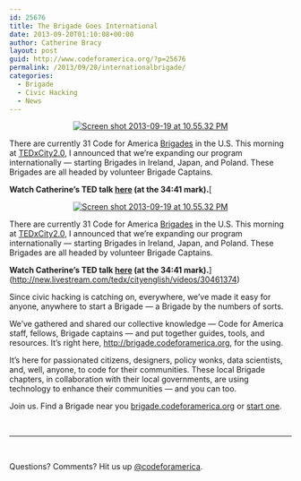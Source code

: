 ```yaml
---
id: 25676
title: The Brigade Goes International
date: 2013-09-20T01:10:08+00:00
author: Catherine Bracy
layout: post
guid: http://www.codeforamerica.org/?p=25676
permalink: /2013/09/20/internationalbrigade/
categories:
  - Brigade
  - Civic Hacking
  - News
---
```

<p style="text-align: center;">
  <a href="http://www.codeforamerica.org/wp-content/uploads/2013/09/Screen-shot-2013-09-19-at-10.55.32-PM.png"><img class="size-full wp-image-26152 aligncenter" alt="Screen shot 2013-09-19 at 10.55.32 PM" src="http://www.codeforamerica.org/wp-content/uploads/2013/09/Screen-shot-2013-09-19-at-10.55.32-PM.png" /></a>
</p>

There are currently 31 Code for America [Brigades](http://brigade.codeforamerica.org) in the U.S. This morning at [TEDxCity2.0](http://www.ted.com/pages/attend_tedcity2"), I announced that we&#8217;re expanding our program internationally — starting Brigades in Ireland, Japan, and Poland. These Brigades are all headed by volunteer Brigade Captains.

**Watch Catherine&#8217;s TED talk [here](http://new.livestream.com/tedx/cityenglish/videos/30461374) (at the 34:41 mark).**[<p style="text-align: center;">
  <a href="http://www.codeforamerica.org/wp-content/uploads/2013/09/Screen-shot-2013-09-19-at-10.55.32-PM.png"><img class="size-full wp-image-26152 aligncenter" alt="Screen shot 2013-09-19 at 10.55.32 PM" src="http://www.codeforamerica.org/wp-content/uploads/2013/09/Screen-shot-2013-09-19-at-10.55.32-PM.png" /></a>
</p>

There are currently 31 Code for America [Brigades](http://brigade.codeforamerica.org) in the U.S. This morning at [TEDxCity2.0](http://www.ted.com/pages/attend_tedcity2"), I announced that we&#8217;re expanding our program internationally — starting Brigades in Ireland, Japan, and Poland. These Brigades are all headed by volunteer Brigade Captains.

**Watch Catherine&#8217;s TED talk [here](http://new.livestream.com/tedx/cityenglish/videos/30461374) (at the 34:41 mark).**](http://new.livestream.com/tedx/cityenglish/videos/30461374) 

Since civic hacking is catching on, everywhere, we&#8217;ve made it easy for anyone, anywhere to start a Brigade — a Brigade by the numbers of sorts.

We&#8217;ve gathered and shared our collective knowledge — Code for America staff, fellows, Brigade captains — and put together guides, tools, and resources. It&#8217;s right here, <a href="http://brigade.codeforamerica.org/tools" target="_blank">http://brigade.codeforamerica.org</a>, for the using.

It&#8217;s here for passionated citizens, designers, policy wonks, data scientists, and, well, anyone, to code for their communities. These local Brigade chapters, in collaboration with their local governments, are using technology to enhance their communities — and you can too.

Join us. Find a Brigade near you [brigade.codeforamerica.org](http://brigade.codeforamerica.org/) or <a href="http://brigade.codeforamerica.org/organize" target="_blank">start one</a>.

&nbsp;

* * *

&nbsp;

Questions? Comments? Hit us up <a href="http://twitter.com/codeforamerica" target="_blank">@codeforamerica</a>.